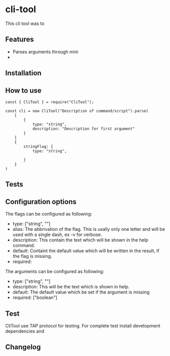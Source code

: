 # cli-tool

This cli tool was to 


## Features
 * Parses arguments through mini
 * 

## Installation

## How to use
```
const { CliTool } = require("CliTool");

const cli = new CliTool("Description of command/script").parse(
    [
        {
            type: "string",
            description: "Description for first argument" 
        }
    ]
    {
        stringFlag: {
            type: "string",

        }
    }
)
```

## Tests 

## Configuration options

The flags can be configured as following:
 * type: ["string", ""]
 * alias: The abbrivation of the flag. This is usally only one letter and will be used with a single dash, ex -v for verbose.
 * description: This contain the text which will be shown in the help command. 
 * default: Containt the default value which will be written in the result, if the flag is missing.   
 * required: 

The arguments can be configured as following:
 * type: ["string", ""]
 * description: This will be the text which is shown in help.
 * default: The default value which be set if the argument is missing
 * required: ["boolean"] 



## Test
CliTool use TAP protocol for testing. For complete test install development dependencies and 

## Changelog

